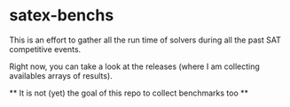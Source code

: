 # satex-benchs

This is an effort to gather all the run time of solvers during all the past SAT competitive events.

Right now, you can take a look at the releases (where I am collecting availables arrays of results).

** It is not (yet) the goal of this repo to collect benchmarks too **
